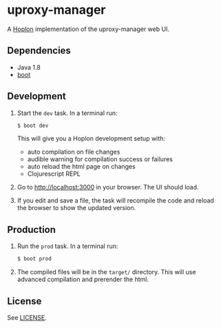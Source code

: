 # uproxy-manager

A [Hoplon][1] implementation of the uproxy-manager web UI.

## Dependencies

- Java 1.8
- [boot][2]


## Development

1. Start the `dev` task. In a terminal run:
    ```bash
    $ boot dev
    ```
    This will give you a  Hoplon development setup with:
    - auto compilation on file changes
    - audible warning for compilation success or failures
    - auto reload the html page on changes
    - Clojurescript REPL

1. Go to [http://localhost:3000](http://localhost:3000) in your browser. The UI should load.

1. If you edit and save a file, the task will recompile the code and reload the
   browser to show the updated version.


## Production

1. Run the `prod` task. In a terminal run:
    ```bash
    $ boot prod
    ```

1. The compiled files will be in the `target/` directory. This will use
   advanced compilation and prerender the html.


## License

See [LICENSE](./LICENSE).


[1]: http://hoplon.io
[2]: http://boot-clj.com

